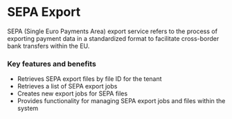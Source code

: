 # SEPA Export

SEPA (Single Euro Payments Area) export service refers to the process of exporting payment data in a standardized format to facilitate cross-border bank transfers within the EU.

### Key features and benefits

* Retrieves SEPA export files by file ID for the tenant
* Retrieves a list of SEPA export jobs
* Creates new export jobs for SEPA files
* Provides functionality for managing SEPA export jobs and files within the system